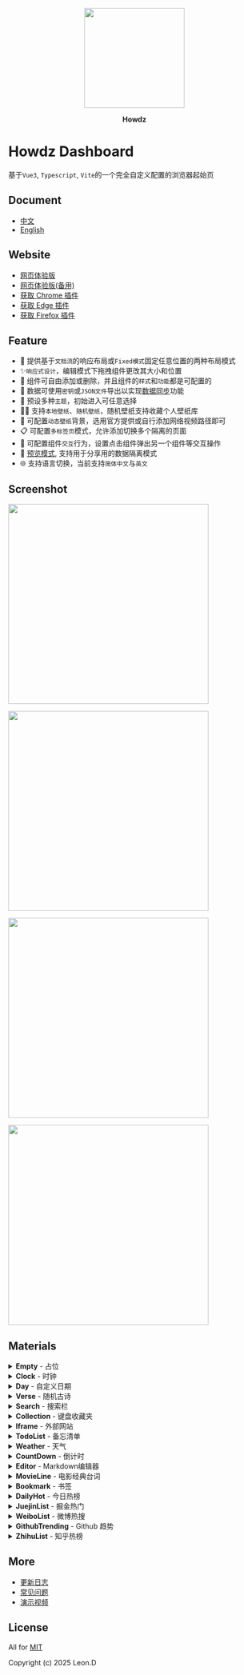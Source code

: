 <p align="center"><a href="https://doc.howdz.xyz/"><img width="200px" src="./public/favicon.png"></a></p>
<p align="center"><b>Howdz</b></p>

# Howdz Dashboard

基于`Vue3`, `Typescript`, `Vite`的一个完全自定义配置的浏览器起始页

## Document

- [中文](https://doc.howdz.xyz/)
- [English](./README.en.md)

## Website

- [网页体验版](https://howdz.xyz/)
- [网页体验版(备用)](https://s.kongfandong.cn/)
- [获取 Chrome 插件](https://chromewebstore.google.com/detail/howdz%E8%B5%B7%E5%A7%8B%E9%A1%B5/ggglfehkglgpenacfalffmiojghklamm)
- [获取 Edge 插件](https://microsoftedge.microsoft.com/addons/detail/howdz%E8%B5%B7%E5%A7%8B%E9%A1%B5/cgcggcdgjfmeoemmdpleinicgepijegd)
- [获取 Firefox 插件](https://addons.mozilla.org/zh-CN/firefox/addon/howdz%E8%B5%B7%E5%A7%8B%E9%A1%B5/)

## Feature

- 💫 提供基于`文档流`的响应布局或`Fixed模式`固定任意位置的两种布局模式
- ✨`响应式设计`，编辑模式下拖拽组件更改其大小和位置
- 🍭 组件可自由添加或删除，并且组件的`样式`和`功能`都是可配置的
- 🍌 数据可使用`密钥`或`JSON文件`导出以实现[数据同步](https://doc.howdz.xyz/FAQ#:~:text=%E5%9C%A8%E5%8F%A6%E4%B8%80%E8%AE%BE%E5%A4%87-,%E5%90%8C%E6%AD%A5,-%E6%88%91%E7%9A%84%E9%85%8D%E7%BD%AE%3F)功能
- 🎉 预设多种`主题`，初始进入可任意选择
- 🏳️‍🌈 支持`本地壁纸`、`随机壁纸`，随机壁纸支持收藏个人壁纸库
- 🌟 可配置`动态壁纸`背景，选用官方提供或自行添加网络视频路径即可
- 📋 可配置`多标签页`模式，允许添加切换多个隔离的页面
- 🍦 可配置组件`交互`行为，设置点击组件弹出另一个组件等交互操作
- 🎲 [预览模式](https://doc.howdz.xyz/FAQ#:~:text=%E4%BB%80%E4%B9%88%E6%98%AF-,%E9%A2%84%E8%A7%88%E6%A8%A1%E5%BC%8F,-%3F), 支持用于分享用的数据隔离模式
- 🌐 支持语言切换，当前支持`简体中文`与`英文`

## Screenshot

<p>
  <a href="https://cdn.kongfandong.cn/howdz-screenshot/screen_shot06.png" target="_blank">
    <img width="400px" src="https://cdn.kongfandong.cn/howdz-screenshot/screen_shot06.png?imageView2/2/w/400">
  </a>
</p>
<p>
  <a href="https://cdn.kongfandong.cn/howdz-screenshot/screen_shot02.png" target="_blank">
    <img width="400px" src="https://cdn.kongfandong.cn/howdz-screenshot/screen_shot02.png?imageView2/2/w/400">
  </a>
</p>
<p>
  <a href="https://cdn.kongfandong.cn/howdz-screenshot/screen_shot05.png" target="_blank">
    <img width="400px" src="https://cdn.kongfandong.cn/howdz-screenshot/screen_shot05.png?imageView2/2/w/400">
  </a>
</p>
<p>
  <a href="https://cdn.kongfandong.cn/howdz-screenshot/screen_shot04.png" target="_blank">
    <img width="400px" src="https://cdn.kongfandong.cn/howdz-screenshot/screen_shot04.png?imageView2/2/w/400">
  </a>
</p>

## Materials

<details>
  <summary>
    <b>Empty</b> - 占位
  </summary>
  <section>
    <img src="https://cdn.kongfandong.cn/howdz-material/Empty.png" loading="lazy">
    <p>占位区块组件，支持一些简单配置与自定义文本</p>
  </section>
</details>

<details>
  <summary>
    <b>Clock</b> - 时钟
  </summary>
  <section>
    <img src="https://cdn.kongfandong.cn/howdz-material/Clock.png" loading="lazy">
    <p>简单的时钟组件</p>
  </section>
</details>

<details>
  <summary>
    <b>Day</b> - 自定义日期
  </summary>
  <section>
    <img src="https://cdn.kongfandong.cn/howdz-material/Day.png" loading="lazy">
    <p>Clock的升级版，更强大的定义各种日期格式，使用Dayjs的
      <a 
        href="https://day.js.org/docs/zh-CN/display/format" target="_blank"
        >formatter格式化占位符
      </a>语法进行自定义。另外若最小单位是秒的，请更改组件刷新频率为1s。
    </p>
  </section>
</details>

<details>
  <summary>
    <b>Verse</b> - 随机古诗
  </summary>
  <section>
    <img src="https://cdn.kongfandong.cn/howdz-material/Verse.png" loading="lazy">
    <p>随机古诗组件，API 来源于`https://www.jinrishici.com/`, 可配置定时刷新</p>
  </section>
</details>

<details>
  <summary>
    <b>Search</b> - 搜索栏
  </summary>
  <section>
    <img src="https://cdn.kongfandong.cn/howdz-material/Search.png" loading="lazy">
    <li>支持添加自定义搜索引擎</li>
    <li>按 Tab 键快速切换搜索引擎</li>
    <li>支持关键词联想</li>
  <section>
</details>

<details>
  <summary>
    <b>Collection</b> - 键盘收藏夹
  </summary>
  <section>
    <img src="https://cdn.kongfandong.cn/howdz-material/Collection.png" loading="lazy">
    <p>键盘收藏夹，设置网站后按相应按键自动跳转，网站 Icon 自动获取</p>
  <section>
</details>

<details>
  <summary>
    <b>Iframe</b> - 外部网站
  </summary>
  <section>
    <img src="https://cdn.kongfandong.cn/howdz-material/Iframe.png" loading="lazy">
    <p>设置嵌入Iframe，最新版浏览器只支持同协议(当前网站为 https)的Iframe</p>
  <section>
</details>

<details>
  <summary>
    <b>TodoList</b> - 备忘清单
  </summary>
  <section>
    <img src="https://cdn.kongfandong.cn/howdz-material/TodoList.png" loading="lazy">
    <p>可同时设置不同日期，点击上方日期展开日期选择器</p>
  <section>
</details>

<details>
  <summary>
    <b>Weather</b> - 天气
  </summary>
  <section>
    <img src="https://cdn.kongfandong.cn/howdz-material/Weather.png" loading="lazy">
    <p>天气组件，支持通过 IP 自动获取城市也可手动输入，后续考虑添加读取 GPS</p>
  <section>
</details>

<details>
  <summary>
    <b>CountDown</b> - 倒计时
  </summary>
  <section>
    <img src="https://cdn.kongfandong.cn/howdz-material/CountDown.png" loading="lazy">
    <p>支持天、小时、分钟三种单位的设置倒计时事件</p>
  <section>
</details>

<details>
  <summary>
    <b>Editor</b> - Markdown编辑器
  </summary>
  <section>
    <img src="https://cdn.kongfandong.cn/howdz-material/Editor.png" loading="lazy">
    <p>基于<a href="https://milkdown.dev/#/zh-hans" target="_blank">Milkdown</a>实现，支持按需加载各种插件包括:
      <li>Tooltip: 在选择文本后会在其上方出现工具栏可快速切换格式</li>
      <li>Slash: 斜线命令，输入“/”后会弹出快速选择工具栏</li>
      <li>Clipboard: 为编辑器添加复制粘贴Markdown格式功能</li>
      <li>History: 增加历史记录功能，使用<code>Ctrl+Z</code>和<code>Ctrl+Y</code></li>
      <li>Prism: 为代码块增加高亮功能</li>
    </p>
  <section>
</details>

<details>
  <summary>
    <b>MovieLine</b> - 电影经典台词
  </summary>
  <section>
    <img src="https://cdn.kongfandong.cn/howdz-material/MovieLine.png" loading="lazy">
    <p>随机一句电影经典台词，并展示其电影海报作为背景，支持动态设置各种显示</p>
  <section>
</details>

<details>
  <summary>
    <b>Bookmark</b> - 书签
  </summary>
  <section>
    <img src="https://cdn.kongfandong.cn/howdz-material/Bookmark.png" loading="lazy">
    <p>书签管理器，当前文件夹只支持一级目录。
      <li>添加时输入网址可自动获取网站ICON与标题</li>
      <li>图标样式、大小、背景色都可自定义，图标可缓存为Base64</li>
      <li>支持从Chrome内核的浏览器导出的书签HTML文件导入</li>
    </p>
  <section>
</details>

<details>
  <summary>
    <b>DailyHot</b> - 今日热榜
  </summary>
  <section>
    <img src="https://cdn.kongfandong.cn/howdz-material/DailyHot.png" loading="lazy">
    <p>聚合类热门榜单， API服务基于<a href="https://github.com/imsyy/DailyHotApi" target="_blank">DailyHotApi</a></p>
  <section>
</details>

<details>
  <summary>
    <b>JuejinList</b> - 掘金热门
  </summary>
  <section>
    <img src="https://cdn.kongfandong.cn/howdz-material/JuejinList.png" loading="lazy">
    <p>显示最新热门列表，支持配置自动刷新</p>
  <section>
</details>

<details>
  <summary>
    <b>WeiboList</b> - 微博热搜
  </summary>
  <section>
    <img src="https://cdn.kongfandong.cn/howdz-material/WeiboList.png" loading="lazy">
    <p>显示最新微博热搜列表，支持配置自动刷新</p>
  <section>
</details>

<details>
  <summary>
    <b>GithubTrending</b> - Github 趋势
  </summary>
  <section>
    <img src="https://cdn.kongfandong.cn/howdz-material/GithubTrending.png" loading="lazy">
    <p>显示当天Github Trending列表，支持配置自动刷新</p>
  <section>
</details>

<details>
  <summary>
    <b>ZhihuList</b> - 知乎热榜
  </summary>
  <section>
    <img src="https://cdn.kongfandong.cn/howdz-material/ZhihuList.png" loading="lazy">
    <p>显示当前知乎热榜，支持配置自动刷新</p>
  <section>
</details>

## More

- [更新日志](https://doc.howdz.xyz/Changelog)
- [常见问题](https://doc.howdz.xyz/FAQ)
- [演示视频](https://www.bilibili.com/video/BV1Vu411Z7i1?share_source=copy_web)

## License

All for [MIT](https://github.com/leon-kfd/Dashboard/blob/main/LICENSE)

Copyright (c) 2025 Leon.D

